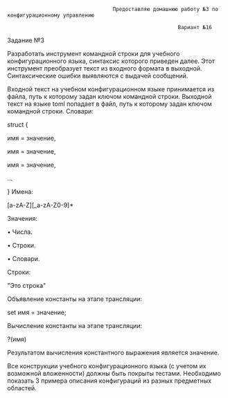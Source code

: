                                       Предоставляю домашнюю работу №3 по конфигурационному управлению

                                                           Вариант №16
                                                           
Задание №3

Разработать инструмент командной строки для учебного конфигурационного
языка, синтаксис которого приведен далее. Этот инструмент преобразует текст из
входного формата в выходной. Синтаксические ошибки выявляются с выдачей
сообщений.

Входной текст на учебном конфигурационном языке принимается из
файла, путь к которому задан ключом командной строки. Выходной текст на
языке toml попадает в файл, путь к которому задан ключом командной строки.
Словари:

struct {

 имя = значение,

 имя = значение,
 
 имя = значение,

 ...
 
}
Имена:

[a-zA-Z][_a-zA-Z0-9]*

Значения:

• Числа.

• Строки.

• Словари.

Строки:

"Это строка"

Объявление константы на этапе трансляции:

set имя = значение;

Вычисление константы на этапе трансляции:

?(имя)

Результатом вычисления константного выражения является значение.

Все конструкции учебного конфигурационного языка (с учетом их
возможной вложенности) должны быть покрыты тестами. Необходимо показать 3
примера описания конфигураций из разных предметных областей.

